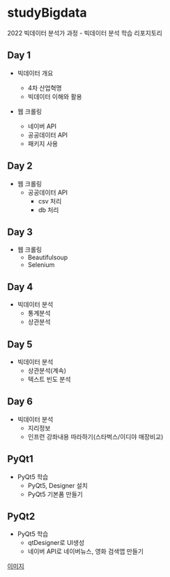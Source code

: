 # studyBigdata
2022 빅데이터 분석가 과정 - 빅데이터 분석 학습 리포지토리


## Day 1
- 빅데이터 개요
  - 4차 산업혁명
  - 빅데이터 이해와 활용

- 웹 크롤링
  - 네이버 API
  - 공공데이터 API
  - 패키지 사용

## Day 2 
- 웹 크롤링
  - 공공데이터 API
    - csv 처리
    - db 처리

## Day 3
- 웹 크롤링
  - Beautifulsoup
  - Selenium

## Day 4
- 빅데이터 분석
  - 통계분석
  - 상관분석

## Day 5
- 빅데이터 분석
  - 상관분석(계속)
  - 텍스트 빈도 분석

## Day 6
- 빅데이터 분석
  - 지리정보
  - 인프런 강좌내용 따라하기(스타벅스/이디야 매장비교)

## PyQt1
- PyQt5 학습
  - PyQt5, Designer 설치
  - PyQt5 기본폼 만들기

## PyQt2
- PyQt5 학습
  - qtDesigner로 UI생성
  - 네이버 API로 네이버뉴스, 영화 검색앱 만들기

[이미지](https://github.com/jesohyeon/studyBigdata/blob/main/%EC%82%AC%EC%A7%84/naver_crawling.png)
